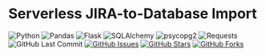 # Serverless JIRA-to-Database Import

![Python](https://img.shields.io/badge/Python-3.7.2-blue.svg?logo=python&longCache=true&logoColor=white&colorB=23a8e2&style=flat-square&colorA=36363e)
![Pandas](https://img.shields.io/badge/Pandas-0.23.0-blue.svg?logo=python&longCache=true&logoColor=white&colorB=23a8e2&style=flat-square&colorA=36363e)
![Flask](https://img.shields.io/badge/Flask-1.0.2-blue.svg?longCache=true&logo=flask&style=flat-square&logoColor=white&colorB=23a8e2&colorA=36363e)
![SQLAlchemy](https://img.shields.io/badge/SQLAlchemy-1.3.1-red.svg?longCache=true&style=flat-square&logo=scala&logoColor=white&colorA=36363e)
![psycopg2](https://img.shields.io/badge/psycopg2-2.7.7-red.svg?longCache=true&logo=delicious&longCache=true&style=flat-square&logoColor=white&colorA=36363e)
![Requests](https://img.shields.io/badge/Requests-2.21.0-red.svg?longCache=true&logo=delicious&longCache=true&style=flat-square&logoColor=white&colorA=36363e)
![GitHub Last Commit](https://img.shields.io/github/last-commit/google/skia.svg?style=flat-square&colorA=36363e)
[![GitHub Issues](https://img.shields.io/github/issues/toddbirchard/hackersandslackers-api.svg?style=flat-square&colorA=36363e)](https://github.com/toddbirchard/link-embedder/issues)
[![GitHub Stars](https://img.shields.io/github/stars/toddbirchard/hackersandslackers-api.svg?style=flat-square&colorB=e3bb18&colorA=36363e)](https://github.com/toddbirchard/hackersandslackers-api/stargazers)
[![GitHub Forks](https://img.shields.io/github/forks/toddbirchard/hackersandslackers-api.svg?style=flat-square&colorA=36363e)](https://github.com/toddbirchard/hackersandslackers-api/network)